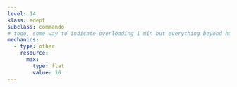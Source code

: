 ```yaml
---
level: 14
klass: adept
subclass: commando
# todo, some way to indicate overloading 1 min but everything beyond has some adverse effect
mechanics:
  - type: other
    resource:
      max:
        type: flat
        value: 10
---
```

